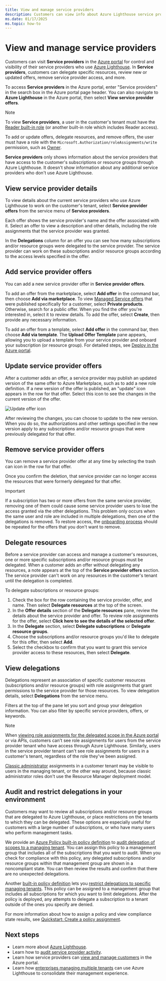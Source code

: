 ```yaml
---
title: View and manage service providers
description: Customers can view info about Azure Lighthouse service providers, service provider offers, and delegated resources in the Azure portal.
ms.date: 01/17/2025
ms.topic: how-to
---
```


# View and manage service providers

Customers can visit **Service providers** in the [Azure portal](https://portal.azure.com) for control and visibility of their service providers who use [Azure Lighthouse](../overview.md). In **Service providers**, customers can delegate specific resources, review new or updated offers, remove service provider access, and more.

To access **Service providers** in the Azure portal, enter "Service providers" in the search box in the Azure portal page header. You can also navigate to **Azure Lighthouse** in the Azure portal, then select **View service provider offers**.

> [!NOTE]
> To view **Service providers**, a user in the customer's tenant must have the [Reader built-in role](/azure/role-based-access-control/built-in-roles#reader) (or another built-in role which includes Reader access).
>
> To add or update offers, delegate resources, and remove offers, the user must have a role with the `Microsoft.Authorization/roleAssignments/write` permission, such as [Owner](/azure/role-based-access-control/built-in-roles#owner).

**Service providers** only shows information about the service providers that have access to the customer's subscriptions or resource groups through Azure Lighthouse. It doesn't show information about any additional service providers who don't use Azure Lighthouse.

## View service provider details

To view details about the current service providers who use Azure Lighthouse to work on the customer's tenant, select **Service provider offers** from the service menu of **Service providers**.

Each offer shows the service provider's name and the offer associated with it. Select an offer to view a description and other details, including the role assignments that the service provider was granted.

In the **Delegations** column for an offer you can see how many subscriptions and/or resource groups were delegated to the service provider. The service provider can work on these subscriptions and/or resource groups according to the access levels specified in the offer.

## Add service provider offers

You can add a new service provider offer in **Service provider offers**.

To add an offer from the marketplace, select **Add offer** in the command bar, then choose **Add via marketplace**. To view [Managed Service offers](../concepts/managed-services-offers.md) that were published specifically for a customer, select **Private products**. Otherwise, search for a public offer. When you find the offer you're interested in, select it to review details. To add the offer, select **Create**, then provide any necessary information.

To add an offer from a template, select **Add offer** in the command bar, then choose **Add via template**. The **Upload Offer Template** pane appears, allowing you to upload a template from your service provider and onboard your subscription (or resource group). For detailed steps, see [Deploy in the Azure portal](onboard-customer.md#deploy-in-the-azure-portal).

## Update service provider offers

After a customer adds an offer, a service provider may publish an updated version of the same offer to Azure Marketplace, such as to add a new role definition. If a new version of the offer is published, an "update" icon appears in the row for that offer. Select this icon to see the changes in the current version of the offer.

 ![Update offer icon](../media/update-offer.jpg)

After reviewing the changes, you can choose to update to the new version. When you do so, the authorizations and other settings specified in the new version apply to any subscriptions and/or resource groups that were previously delegated for that offer.

## Remove service provider offers

You can remove a service provider offer at any time by selecting the trash can icon in the row for that offer.

Once you confirm the deletion, that service provider can no longer access the resources that were formerly delegated for that offer.

> [!IMPORTANT]
> If a subscription has two or more offers from the same service provider, removing one of them could cause some service provider users to lose the access granted via the other delegations. This problem only occurs when the same user and role are included in multiple delegations, then one of the delegations is removed. To restore access, the [onboarding process](onboard-customer.md) should be repeated for the offers that you don't want to remove.

## Delegate resources

Before a service provider can access and manage a customer's resources, one or more specific subscriptions and/or resource groups must be delegated. When a customer adds an offer without delegating any resources, a note appears at the top of the **Service provider offers** section. The service provider can't work on any resources in the customer's tenant until the delegation is completed.

To delegate subscriptions or resource groups:

1. Check the box for the row containing the service provider, offer, and name. Then select **Delegate resources** at the top of the screen.
1. In the **Offer details** section of the **Delegate resources** pane, review the details about the service provider and offer. To review role assignments for the offer, select **Click here to see the details of the selected offer**.
1. In the **Delegate** section, select **Delegate subscriptions** or **Delegate resource groups**.
1. Choose the subscriptions and/or resource groups you'd like to delegate for this offer, then select **Add**.
1. Select the checkbox to confirm that you want to grant this service provider access to these resources, then select **Delegate**.

## View delegations

Delegations represent an association of specific customer resources (subscriptions and/or resource groups) with role assignments that grant permissions to the service provider for those resources. To view delegation details, select **Delegations** from the service menu.

Filters at the top of the pane let you sort and group your delegation information. You can also filter by specific service providers, offers, or keywords.

> [!NOTE]
> When [viewing role assignments for the delegated scope in the Azure portal](/azure/role-based-access-control/role-assignments-list-portal#list-role-assignments-at-a-scope) or via APIs, customers can't see role assignments for users from the service provider tenant who have access through Azure Lighthouse. Similarly, users in the service provider tenant can't see role assignments for users in a customer's tenant, regardless of the role they've been assigned.
>
> [Classic administrator](/azure/role-based-access-control/classic-administrators) assignments in a customer tenant may be visible to users in the managing tenant, or the other way around, because classic administrator roles don't use the Resource Manager deployment model.

## Audit and restrict delegations in your environment

Customers may want to review all subscriptions and/or resource groups that are delegated to Azure Lighthouse, or place restrictions on the tenants to which they can be delegated. These options are especially useful for customers with a large number of subscriptions, or who have many users who perform management tasks.

We provide an [Azure Policy built-in policy definition](/azure/governance/policy/samples/built-in-policies#lighthouse) to [audit delegation of scopes to a managing tenant](https://github.com/Azure/azure-policy/blob/master/built-in-policies/policyDefinitions/Lighthouse/Delegations_Audit.json). You can assign this policy to a management group that includes all of the subscriptions that you want to audit. When you check for compliance with this policy, any delegated subscriptions and/or resource groups within that management group are shown in a noncompliant state. You can then review the results and confirm that there are no unexpected delegations.

Another [built-in policy definition](/azure/governance/policy/samples/built-in-policies#lighthouse) lets you [restrict delegations to specific managing tenants](https://github.com/Azure/azure-policy/blob/master/built-in-policies/policyDefinitions/Lighthouse/AllowCertainManagingTenantIds_Deny.json). This policy can be assigned to a management group that includes all subscriptions for which you want to limit delegations. After the policy is deployed, any attempts to delegate a subscription to a tenant outside of the ones you specify are denied.

For more information about how to assign a policy and view compliance state results, see [Quickstart: Create a policy assignment](/azure/governance/policy/assign-policy-portal).

## Next steps

- Learn more about [Azure Lighthouse](../overview.md).
- Learn how to [audit service provider activity](view-service-provider-activity.md).
- Learn how service providers can [view and manage customers](view-manage-customers.md) in the Azure portal.
- Learn how [enterprises managing multiple tenants](../concepts/enterprise.md) can use Azure Lighthouse to consolidate their management experience.
